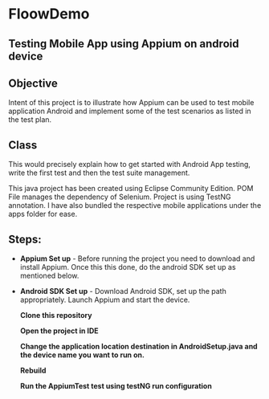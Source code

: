 

FloowDemo
==========
## Testing Mobile App using Appium on android device

## Objective 

Intent of this project is to illustrate how Appium can be used to test mobile application Android and implement some of the test scenarios as listed in the test plan.



## Class
This would precisely explain how to get started with Android App testing, write the first test and then the test suite management.

This java project has been created using Eclipse Community Edition. POM File manages the dependency of Selenium. Project is using TestNG annotation. I have also bundled the respective mobile applications under the apps folder for ease.

## Steps:

- **Appium Set up** - Before running the project you need to download and install Appium. Once this this done, do the android SDK set up as mentioned below.

- **Android SDK Set up** - Download Android SDK, set up the path appropriately. Launch Appium and start the device.

  **Clone this repository**
 
  **Open the project in IDE**
 
  **Change the application location destination in AndroidSetup.java and the device name you want to run on.**
 
  **Rebuild**
 
  **Run the AppiumTest test using testNG run configuration**



